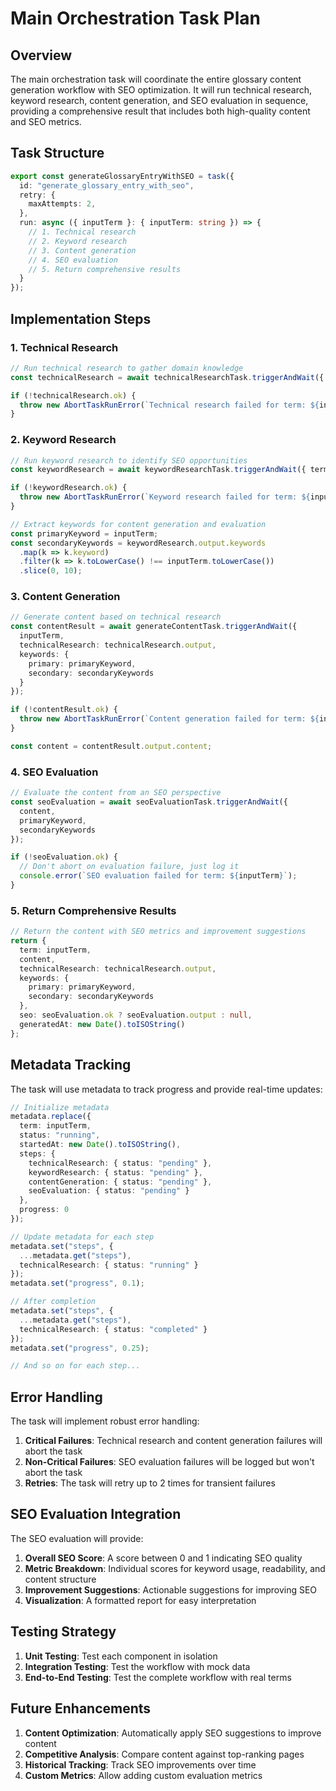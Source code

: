 # Main Orchestration Task Plan

## Overview

The main orchestration task will coordinate the entire glossary content generation workflow with SEO optimization. It will run technical research, keyword research, content generation, and SEO evaluation in sequence, providing a comprehensive result that includes both high-quality content and SEO metrics.

## Task Structure

```typescript
export const generateGlossaryEntryWithSEO = task({
  id: "generate_glossary_entry_with_seo",
  retry: {
    maxAttempts: 2,
  },
  run: async ({ inputTerm }: { inputTerm: string }) => {
    // 1. Technical research
    // 2. Keyword research
    // 3. Content generation
    // 4. SEO evaluation
    // 5. Return comprehensive results
  }
});
```

## Implementation Steps

### 1. Technical Research

```typescript
// Run technical research to gather domain knowledge
const technicalResearch = await technicalResearchTask.triggerAndWait({ inputTerm });

if (!technicalResearch.ok) {
  throw new AbortTaskRunError(`Technical research failed for term: ${inputTerm}`);
}
```

### 2. Keyword Research

```typescript
// Run keyword research to identify SEO opportunities
const keywordResearch = await keywordResearchTask.triggerAndWait({ term: inputTerm });

if (!keywordResearch.ok) {
  throw new AbortTaskRunError(`Keyword research failed for term: ${inputTerm}`);
}

// Extract keywords for content generation and evaluation
const primaryKeyword = inputTerm;
const secondaryKeywords = keywordResearch.output.keywords
  .map(k => k.keyword)
  .filter(k => k.toLowerCase() !== inputTerm.toLowerCase())
  .slice(0, 10);
```

### 3. Content Generation

```typescript
// Generate content based on technical research
const contentResult = await generateContentTask.triggerAndWait({ 
  inputTerm,
  technicalResearch: technicalResearch.output,
  keywords: {
    primary: primaryKeyword,
    secondary: secondaryKeywords
  }
});

if (!contentResult.ok) {
  throw new AbortTaskRunError(`Content generation failed for term: ${inputTerm}`);
}

const content = contentResult.output.content;
```

### 4. SEO Evaluation

```typescript
// Evaluate the content from an SEO perspective
const seoEvaluation = await seoEvaluationTask.triggerAndWait({
  content,
  primaryKeyword,
  secondaryKeywords
});

if (!seoEvaluation.ok) {
  // Don't abort on evaluation failure, just log it
  console.error(`SEO evaluation failed for term: ${inputTerm}`);
}
```

### 5. Return Comprehensive Results

```typescript
// Return the content with SEO metrics and improvement suggestions
return {
  term: inputTerm,
  content,
  technicalResearch: technicalResearch.output,
  keywords: {
    primary: primaryKeyword,
    secondary: secondaryKeywords
  },
  seo: seoEvaluation.ok ? seoEvaluation.output : null,
  generatedAt: new Date().toISOString()
};
```

## Metadata Tracking

The task will use metadata to track progress and provide real-time updates:

```typescript
// Initialize metadata
metadata.replace({
  term: inputTerm,
  status: "running",
  startedAt: new Date().toISOString(),
  steps: {
    technicalResearch: { status: "pending" },
    keywordResearch: { status: "pending" },
    contentGeneration: { status: "pending" },
    seoEvaluation: { status: "pending" }
  },
  progress: 0
});

// Update metadata for each step
metadata.set("steps", {
  ...metadata.get("steps"),
  technicalResearch: { status: "running" }
});
metadata.set("progress", 0.1);

// After completion
metadata.set("steps", {
  ...metadata.get("steps"),
  technicalResearch: { status: "completed" }
});
metadata.set("progress", 0.25);

// And so on for each step...
```

## Error Handling

The task will implement robust error handling:

1. **Critical Failures**: Technical research and content generation failures will abort the task
2. **Non-Critical Failures**: SEO evaluation failures will be logged but won't abort the task
3. **Retries**: The task will retry up to 2 times for transient failures

## SEO Evaluation Integration

The SEO evaluation will provide:

1. **Overall SEO Score**: A score between 0 and 1 indicating SEO quality
2. **Metric Breakdown**: Individual scores for keyword usage, readability, and content structure
3. **Improvement Suggestions**: Actionable suggestions for improving SEO
4. **Visualization**: A formatted report for easy interpretation

## Testing Strategy

1. **Unit Testing**: Test each component in isolation
2. **Integration Testing**: Test the workflow with mock data
3. **End-to-End Testing**: Test the complete workflow with real terms

## Future Enhancements

1. **Content Optimization**: Automatically apply SEO suggestions to improve content
2. **Competitive Analysis**: Compare content against top-ranking pages
3. **Historical Tracking**: Track SEO improvements over time
4. **Custom Metrics**: Allow adding custom evaluation metrics
